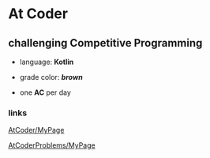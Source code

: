 # At Coder

## challenging Competitive Programming

- language: **Kotlin**

- grade color: ***brown***

- one **AC** per day

### links
[AtCoder/MyPage][1]

[AtCoderProblems/MyPage][2]

[1]:https://atcoder.jp/user/zoothezoo
[2]:https://kenkoooo.com/atcoder/#/user/zoothezoo/
